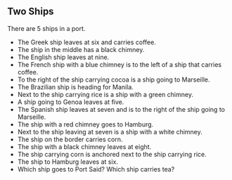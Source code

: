 ## Two Ships

There are 5 ships in a port.

* The Greek ship leaves at six and carries coffee.
* The ship in the middle has a black chimney.
* The English ship leaves at nine.
* The French ship with a blue chimney is to the left of a ship that carries coffee.
* To the right of the ship carrying cocoa is a ship going to Marseille.
* The Brazilian ship is heading for Manila.
* Next to the ship carrying rice is a ship with a green chimney.
* A ship going to Genoa leaves at five.
* The Spanish ship leaves at seven and is to the right of the ship going to Marseille.
* The ship with a red chimney goes to Hamburg.
* Next to the ship leaving at seven is a ship with a white chimney.
* The ship on the border carries corn.
* The ship with a black chimney leaves at eight.
* The ship carrying corn is anchored next to the ship carrying rice.
* The ship to Hamburg leaves at six.
* Which ship goes to Port Said? Which ship carries tea?
